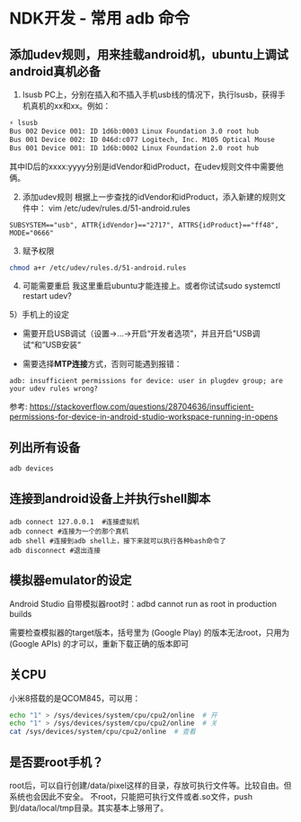 # NDK开发 - 常用 adb 命令

## 添加udev规则，用来挂载android机，ubuntu上调试android真机必备
1) lsusb
PC上，分别在插入和不插入手机usb线的情况下，执行lsusb，获得手机真机的xx和xx。例如：
```bash
⚡ lsusb                                                           
Bus 002 Device 001: ID 1d6b:0003 Linux Foundation 3.0 root hub    
Bus 001 Device 002: ID 046d:c077 Logitech, Inc. M105 Optical Mouse
Bus 001 Device 001: ID 1d6b:0002 Linux Foundation 2.0 root hub    
```
其中ID后的xxxx:yyyy分别是idVendor和idProduct，在udev规则文件中需要他俩。

2) 添加udev规则
根据上一步查找的idVendor和idProduct，添入新建的规则文件中：
vim /etc/udev/rules.d/51-android.rules
```
SUBSYSTEM=="usb", ATTR{idVendor}=="2717", ATTRS{idProduct}=="ff48", MODE="0666"
```

3) 赋予权限
```bash
chmod a+r /etc/udev/rules.d/51-android.rules
```

4) 可能需要重启
我这里重启ubuntu才能连接上。或者你试试sudo systemctl restart udev?

5）手机上的设定

- 需要开启USB调试（设置->...->开启“开发者选项”，并且开启”USB调试“和”USB安装“

- 需要选择**MTP连接**方式，否则可能遇到报错：

```
adb: insufficient permissions for device: user in plugdev group; are your udev rules wrong?
```

参考: https://stackoverflow.com/questions/28704636/insufficient-permissions-for-device-in-android-studio-workspace-running-in-opens

## 列出所有设备
```bash
adb devices  
```

## 连接到android设备上并执行shell脚本
```
adb connect 127.0.0.1  #连接虚拟机
adb connect #连接为一个的那个真机
adb shell #连接到adb shell上，接下来就可以执行各种bash命令了
adb disconnect #退出连接
```

## 模拟器emulator的设定
Android Studio 自带模拟器root时：adbd cannot run as root in production builds

需要检查模拟器的target版本，括号里为 (Google Play) 的版本无法root，只用为 (Google APIs) 的才可以，重新下载正确的版本即可

## 关CPU
小米8搭载的是QCOM845，可以用：
```bash
echo "1" > /sys/devices/system/cpu/cpu2/online  # 开
echo "1" > /sys/devices/system/cpu/cpu2/online  # 关
cat /sys/devices/system/cpu/cpu2/online  # 查看
```

## 是否要root手机？
root后，可以自行创建/data/pixel这样的目录，存放可执行文件等。比较自由。但系统也会因此不安全。
不root，只能把可执行文件或者.so文件，push到/data/local/tmp目录。其实基本上够用了。